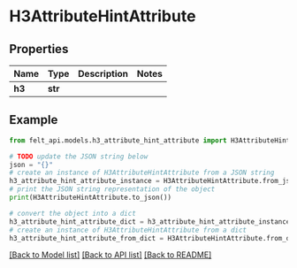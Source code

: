 # H3AttributeHintAttribute


## Properties

Name | Type | Description | Notes
------------ | ------------- | ------------- | -------------
**h3** | **str** |  | 

## Example

```python
from felt_api.models.h3_attribute_hint_attribute import H3AttributeHintAttribute

# TODO update the JSON string below
json = "{}"
# create an instance of H3AttributeHintAttribute from a JSON string
h3_attribute_hint_attribute_instance = H3AttributeHintAttribute.from_json(json)
# print the JSON string representation of the object
print(H3AttributeHintAttribute.to_json())

# convert the object into a dict
h3_attribute_hint_attribute_dict = h3_attribute_hint_attribute_instance.to_dict()
# create an instance of H3AttributeHintAttribute from a dict
h3_attribute_hint_attribute_from_dict = H3AttributeHintAttribute.from_dict(h3_attribute_hint_attribute_dict)
```
[[Back to Model list]](../README.md#documentation-for-models) [[Back to API list]](../README.md#documentation-for-api-endpoints) [[Back to README]](../README.md)


